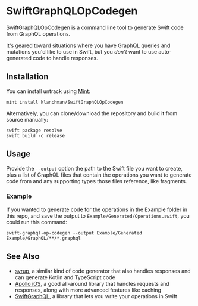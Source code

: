 # SwiftGraphQLOpCodegen

SwiftGraphQLOpCodegen is a command line tool to generate Swift code from GraphQL operations.

It's geared toward situations where you have GraphQL queries and mutations you'd like to use in Swift,
but you _don't_ want to use auto-generated code to handle responses.

## Installation

You can install untrack using [Mint](https://github.com/yonaskolb/Mint):

```
mint install klanchman/SwiftGraphQLOpCodegen
```

Alternatively, you can clone/download the repository and build it from source manually:

```
swift package resolve
swift build -c release
```

## Usage

Provide the `--output` option the path to the Swift file you want to create,
plus a list of GraphQL files that contain the operations you want to generate
code from and any supporting types those files reference, like fragments.

### Example

If you wanted to generate code for the operations in the Example folder in this repo,
and save the output to `Example/Generated/Operations.swift`, you could run this command:

```
swift-graphql-op-codegen --output Example/Generated Example/GraphQL/**/*.graphql
```

## See Also

- [syrup](https://github.com/Shopify/syrup), a similar kind of code generator that also handles responses and can generate Kotlin and TypeScript code
- [Apollo iOS](https://github.com/apollographql/apollo-ios), a good all-around library that handles requests and responses, along with more advanced features like caching
- [SwiftGraphQL](https://github.com/maticzav/swift-graphql), a library that lets you write your operations in Swift
